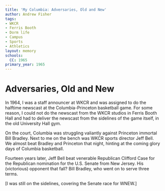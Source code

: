 ```yaml
---
title: 'My Columbia: Adversaries, Old and New'
author: Andrew Fisher
tags:
- WKCR
- Ferris Booth
- Dorm life
- Campus
- Sports
- Athletics
layout: memory
schools:
  CC: 1965
primary_year: 1965
---
```

# Adversaries, Old and New

In 1964, I was a staff announcer at WKCR and was assigned to do the halftime newscast at the Columbia-Princeton basketball game.  For some reason, I could not do the newscast from the WKCR studios in Ferris Booth Hall and had to deliver the newscast from the sidelines of the game itself, in the old University Hall gym.

On the court, Columbia was struggling valiantly against Princeton immortal Bill Bradley.  Next to me on the bench was WKCR sports director Jeff Bell.  We almost beat Bradley and Princeton that night, hinting at the coming glory days of Columbia basketball.

Fourteen years later, Jeff Bell beat venerable Republican Clifford Case for the Republican nomination for the U.S. Senate from New Jersey.  His (victorious) opponent that fall?  Bill Bradley, who went on to serve three terms.

[I was still on the sidelines, covering the Senate race for WNEW.]
